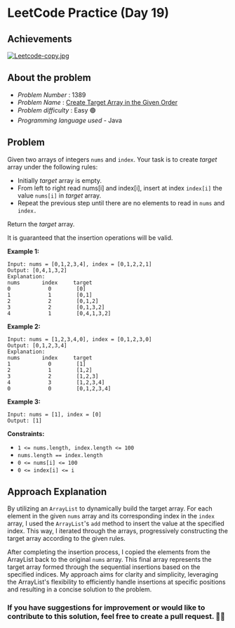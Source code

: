 # LeetCode Practice  (Day 19)

## Achievements

[![Leetcode-copy.jpg](https://i.postimg.cc/q7Yn2Y4p/Leetcode-copy.jpg)](https://postimg.cc/ns4CJ3XW)

## About the problem
- *Problem Number* : 1389
- *Problem Name* : [Create Target Array in the Given Order](https://leetcode.com/problems/create-target-array-in-the-given-order/description/ "https://leetcode.com/problems/create-target-array-in-the-given-order/description/")
- *Problem difficulty* : Easy 🟢
- *Programming language used* - Java

## Problem

Given two arrays of integers `nums`  and  `index`. Your task is to create  _target_  array under the following rules:

-   Initially  _target_  array is empty.
-   From left to right read nums[i] and index[i], insert at index  `index[i]` the value  `nums[i]` in _target_  array.
-   Repeat the previous step until there are no elements to read in  `nums`  and  `index.`

Return the  _target_  array.

It is guaranteed that the insertion operations will be valid.

**Example 1:**

```
Input: nums = [0,1,2,3,4], index = [0,1,2,2,1]
Output: [0,4,1,3,2]
Explanation:
nums       index     target
0            0        [0]
1            1        [0,1]
2            2        [0,1,2]
3            2        [0,1,3,2]
4            1        [0,4,1,3,2]
```

**Example 2:**

```
Input: nums = [1,2,3,4,0], index = [0,1,2,3,0]
Output: [0,1,2,3,4]
Explanation:
nums       index     target
1            0        [1]
2            1        [1,2]
3            2        [1,2,3]
4            3        [1,2,3,4]
0            0        [0,1,2,3,4]
```

**Example 3:**

```
Input: nums = [1], index = [0]
Output: [1]
```

**Constraints:**

-   `1 <= nums.length, index.length <= 100`
-   `nums.length == index.length`
-   `0 <= nums[i] <= 100`
-   `0 <= index[i] <= i`

## Approach Explanation

By utilizing an `ArrayList` to dynamically build the target array. For each element in the given `nums` array and its corresponding index in the `index` array, I used the `ArrayList`'s `add` method to insert the value at the specified index. This way, I iterated through the arrays, progressively constructing the target array according to the given rules.

After completing the insertion process, I copied the elements from the ArrayList back to the original `nums` array. This final array represents the target array formed through the sequential insertions based on the specified indices. My approach aims for clarity and simplicity, leveraging the ArrayList's flexibility to efficiently handle insertions at specific positions and resulting in a concise solution to the problem.

### If you have suggestions for improvement or would like to contribute to this solution, feel free to create a pull request. 🙌😇
